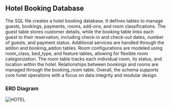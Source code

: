 ## Hotel Booking Database 
The SQL file creates a hotel booking database. It defines tables to manage guests, bookings, payments, rooms, add-ons, and room classifications. The guest table stores customer details, while the booking table links each guest to their reservation, including check-in and check-out dates, number of guests, and payment status. Additional services are handled through the addon and booking_addon tables. Room configurations are modeled using room_class, bed_type, and feature tables, allowing for flexible room categorization. The room table tracks each individual room, its status, and location within the hotel. Relationships between bookings and rooms are managed through the booking_room table. Overall, the schema supports core hotel operations with a focus on data integrity and modular design.

### ERD Diagram

![HOTEL](https://github.com/user-attachments/assets/4d35f878-512a-4853-8897-41b12be0e8af)
